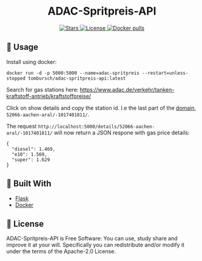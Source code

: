 <h1 align="center">
  ADAC-Spritpreis-API
</h1>
<p align="center">
  <a href="https://github.com/TomBursch/kitchenowl">
    <img alt="Stars" src="https://img.shields.io/github/stars/tombursch/ADAC-Spritpreis-API" />
  </a>
  <a href="LICENSE">
    <img alt="License" src="https://img.shields.io/github/license/TomBursch/ADAC-Spritpreis-API" />
  </a>
  <a href="https://hub.docker.com/repository/docker/tombursch/kitchenowl">
    <img alt="Docker pulls" src="https://img.shields.io/docker/pulls/tombursch/adac-spritpreis-api" />
  </a>
</p>

## 🤖  Usage

Install using docker:

```
docker run -d -p 5000:5000 --name=adac-spritpreis --restart=unless-stopped tombursch/adac-spritpreis-api:latest
```

Search for gas stations here: https://www.adac.de/verkehr/tanken-kraftstoff-antrieb/kraftstoffpreise/

Click on show details and copy the station id. I.e the last part of the [domain](https://www.adac.de/verkehr/tanken-kraftstoff-antrieb/kraftstoffpreise/details/52066-aachen-aral/-1017401811/), `52066-aachen-aral/-1017401811/`.

The request `http://localhost:5000/details/52066-aachen-aral/-1017401811/` will now return a JSON respone with gas price details:
```
{
  "diesel": 1.469,
  "e10": 1.569,
  "super": 1.629
}
```

## 🔨 Built With

- [Flask](https://flask.palletsprojects.com/en/1.1.x/)
- [Docker](https://docs.docker.com/)

## 📜 License

ADAC-Spritpreis-API is Free Software: You can use, study share and improve it at your will. Specifically you can redistribute and/or modify it under the terms of the Apache-2.0 License.
